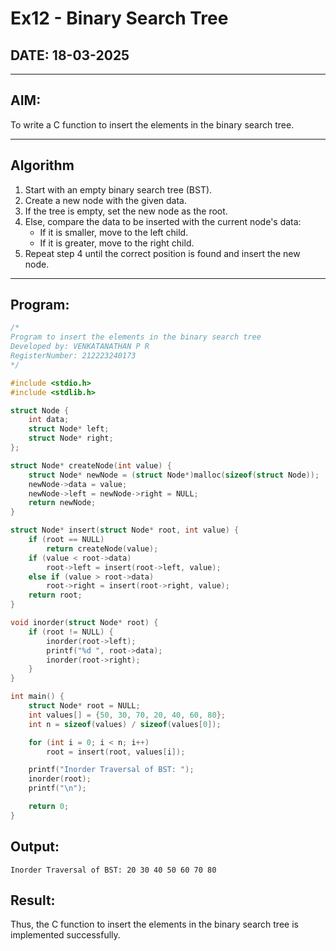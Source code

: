 # Ex12 - Binary Search Tree

## DATE: 18-03-2025

---

## AIM:
To write a C function to insert the elements in the binary search tree.

---

## Algorithm

1. Start with an empty binary search tree (BST).  
2. Create a new node with the given data.  
3. If the tree is empty, set the new node as the root.  
4. Else, compare the data to be inserted with the current node's data:  
   - If it is smaller, move to the left child.  
   - If it is greater, move to the right child.  
5. Repeat step 4 until the correct position is found and insert the new node.

---

## Program:

```c
/*
Program to insert the elements in the binary search tree
Developed by: VENKATANATHAN P R
RegisterNumber: 212223240173
*/

#include <stdio.h>
#include <stdlib.h>

struct Node {
    int data;
    struct Node* left;
    struct Node* right;
};

struct Node* createNode(int value) {
    struct Node* newNode = (struct Node*)malloc(sizeof(struct Node));
    newNode->data = value;
    newNode->left = newNode->right = NULL;
    return newNode;
}

struct Node* insert(struct Node* root, int value) {
    if (root == NULL)
        return createNode(value);
    if (value < root->data)
        root->left = insert(root->left, value);
    else if (value > root->data)
        root->right = insert(root->right, value);
    return root;
}

void inorder(struct Node* root) {
    if (root != NULL) {
        inorder(root->left);
        printf("%d ", root->data);
        inorder(root->right);
    }
}

int main() {
    struct Node* root = NULL;
    int values[] = {50, 30, 70, 20, 40, 60, 80};
    int n = sizeof(values) / sizeof(values[0]);

    for (int i = 0; i < n; i++)
        root = insert(root, values[i]);

    printf("Inorder Traversal of BST: ");
    inorder(root);
    printf("\n");

    return 0;
}
```
## Output:
```
Inorder Traversal of BST: 20 30 40 50 60 70 80
```
## Result:
Thus, the C function to insert the elements in the binary search tree is implemented successfully.

